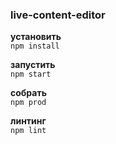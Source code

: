 ### live-content-editor
**установить**  
`npm install`

**запустить**  
`npm start`

**собрать**  
`npm prod`

**линтинг**  
`npm lint`